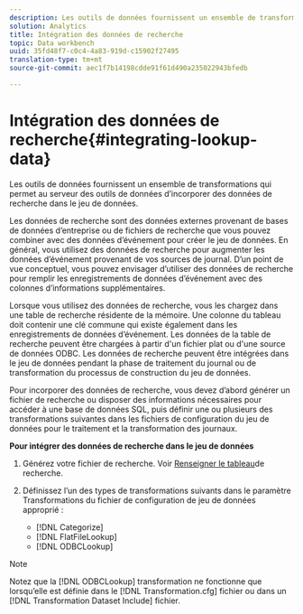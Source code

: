 ```yaml
---
description: Les outils de données fournissent un ensemble de transformations qui permet au serveur des outils de données d’incorporer des données de recherche dans le jeu de données.
solution: Analytics
title: Intégration des données de recherche
topic: Data workbench
uuid: 35fd48f7-c0c4-4a83-919d-c15902f27495
translation-type: tm+mt
source-git-commit: aec1f7b14198cdde91f61d490a235022943bfedb

---
```



# Intégration des données de recherche{#integrating-lookup-data}

Les outils de données fournissent un ensemble de transformations qui permet au serveur des outils de données d’incorporer des données de recherche dans le jeu de données.

Les données de recherche sont des données externes provenant de bases de données d’entreprise ou de fichiers de recherche que vous pouvez combiner avec des données d’événement pour créer le jeu de données. En général, vous utilisez des données de recherche pour augmenter les données d’événement provenant de vos sources de journal. D’un point de vue conceptuel, vous pouvez envisager d’utiliser des données de recherche pour remplir les enregistrements de données d’événement avec des colonnes d’informations supplémentaires.

Lorsque vous utilisez des données de recherche, vous les chargez dans une table de recherche résidente de la mémoire. Une colonne du tableau doit contenir une clé commune qui existe également dans les enregistrements de données d’événement. Les données de la table de recherche peuvent être chargées à partir d&#39;un fichier plat ou d&#39;une source de données ODBC. Les données de recherche peuvent être intégrées dans le jeu de données pendant la phase de traitement du journal ou de transformation du processus de construction du jeu de données.

Pour incorporer des données de recherche, vous devez d’abord générer un fichier de recherche ou disposer des informations nécessaires pour accéder à une base de données SQL, puis définir une ou plusieurs des transformations suivantes dans les fichiers de configuration du jeu de données pour le traitement et la transformation des journaux.

**Pour intégrer des données de recherche dans le jeu de données**

1. Générez votre fichier de recherche. Voir [Renseigner le tableau](../../../../home/c-dataset-const-proc/c-data-trans/c-int-lookup-data/c-pop-lookup-table.md#concept-dd761338731a40e0997c33dfdabdcdf8)de recherche.
1. Définissez l’un des types de transformations suivants dans le paramètre Transformations du fichier de configuration de jeu de données approprié :

   * [!DNL Categorize]
   * [!DNL FlatFileLookup]
   * [!DNL ODBCLookup]

>[!NOTE]
>
>Notez que la [!DNL ODBCLookup] transformation ne fonctionne que lorsqu’elle est définie dans le [!DNL Transformation.cfg] fichier ou dans un [!DNL Transformation Dataset Include] fichier.

